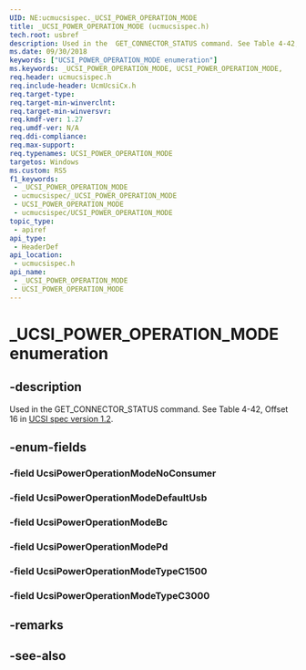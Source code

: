 ```yaml
---
UID: NE:ucmucsispec._UCSI_POWER_OPERATION_MODE
title: _UCSI_POWER_OPERATION_MODE (ucmucsispec.h)
tech.root: usbref
description: Used in the  GET_CONNECTOR_STATUS command. See Table 4-42, Offset 16.
ms.date: 09/30/2018
keywords: ["UCSI_POWER_OPERATION_MODE enumeration"]
ms.keywords: _UCSI_POWER_OPERATION_MODE, UCSI_POWER_OPERATION_MODE,
req.header: ucmucsispec.h
req.include-header: UcmUcsiCx.h
req.target-type: 
req.target-min-winverclnt: 
req.target-min-winversvr: 
req.kmdf-ver: 1.27
req.umdf-ver: N/A
req.ddi-compliance: 
req.max-support: 
req.typenames: UCSI_POWER_OPERATION_MODE
targetos: Windows
ms.custom: RS5
f1_keywords:
 - _UCSI_POWER_OPERATION_MODE
 - ucmucsispec/_UCSI_POWER_OPERATION_MODE
 - UCSI_POWER_OPERATION_MODE
 - ucmucsispec/UCSI_POWER_OPERATION_MODE
topic_type:
 - apiref
api_type:
 - HeaderDef
api_location:
 - ucmucsispec.h
api_name:
 - _UCSI_POWER_OPERATION_MODE
 - UCSI_POWER_OPERATION_MODE
---
```


# _UCSI_POWER_OPERATION_MODE enumeration


## -description

Used in the  GET_CONNECTOR_STATUS command. See Table 4-42, Offset 16 in [UCSI spec version 1.2](https://www.intel.com/content/dam/www/public/us/en/documents/technical-specifications/usb-type-c-ucsi-spec.pdf).

## -enum-fields

### -field UcsiPowerOperationModeNoConsumer 

### -field UcsiPowerOperationModeDefaultUsb 

### -field UcsiPowerOperationModeBc 

### -field UcsiPowerOperationModePd 

### -field UcsiPowerOperationModeTypeC1500 

### -field UcsiPowerOperationModeTypeC3000 

## -remarks

## -see-also

